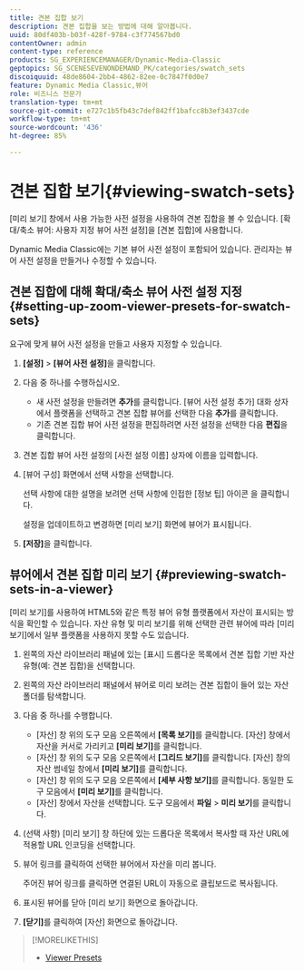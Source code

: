 ```yaml
---
title: 견본 집합 보기
description: 견본 집합을 보는 방법에 대해 알아봅니다.
uuid: 80df403b-b03f-428f-9784-c3f774567bd0
contentOwner: admin
content-type: reference
products: SG_EXPERIENCEMANAGER/Dynamic-Media-Classic
geptopics: SG_SCENESEVENONDEMAND_PK/categories/swatch_sets
discoiquuid: 48de8604-2bb4-4862-82ee-0c7847f0d0e7
feature: Dynamic Media Classic,뷰어
role: 비즈니스 전문가
translation-type: tm+mt
source-git-commit: e727c1b5fb43c7def842ff1bafcc8b3ef3437cde
workflow-type: tm+mt
source-wordcount: '436'
ht-degree: 85%

---
```



# 견본 집합 보기{#viewing-swatch-sets}

[미리 보기] 창에서 사용 가능한 사전 설정을 사용하여 견본 집합을 볼 수 있습니다. [확대/축소 뷰어: 사용자 지정 뷰어 사전 설정]을 [견본 집합]에 사용합니다.

Dynamic Media Classic에는 기본 뷰어 사전 설정이 포함되어 있습니다. 관리자는 뷰어 사전 설정을 만들거나 수정할 수 있습니다.

## 견본 집합에 대해 확대/축소 뷰어 사전 설정 지정 {#setting-up-zoom-viewer-presets-for-swatch-sets}

요구에 맞게 뷰어 사전 설정을 만들고 사용자 지정할 수 있습니다.

1. **[설정]** > **[뷰어 사전 설정]**&#x200B;을 클릭합니다.
1. 다음 중 하나를 수행하십시오.

   * 새 사전 설정을 만들려면 **추가**&#x200B;를 클릭합니다. [뷰어 사전 설정 추가] 대화 상자에서 플랫폼을 선택하고 견본 집합 뷰어를 선택한 다음 **추가**&#x200B;를 클릭합니다.
   * 기존 견본 집합 뷰어 사전 설정을 편집하려면 사전 설정을 선택한 다음 **편집**&#x200B;을 클릭합니다.

1. 견본 집합 뷰어 사전 설정의 [사전 설정 이름] 상자에 이름을 입력합니다.
1. [뷰어 구성] 화면에서 선택 사항을 선택합니다.

   선택 사항에 대한 설명을 보려면 선택 사항에 인접한 [정보 팁] 아이콘 을 클릭합니다.

   설정을 업데이트하고 변경하면 [미리 보기] 화면에 뷰어가 표시됩니다.

1. **[저장]**&#x200B;을 클릭합니다.

## 뷰어에서 견본 집합 미리 보기 {#previewing-swatch-sets-in-a-viewer}

[미리 보기]를 사용하여 HTML5와 같은 특정 뷰어 유형 플랫폼에서 자산이 표시되는 방식을 확인할 수 있습니다. 자산 유형 및 미리 보기를 위해 선택한 관련 뷰어에 따라 [미리 보기]에서 일부 플랫폼을 사용하지 못할 수도 있습니다.

1. 왼쪽의 자산 라이브러리 패널에 있는 [표시] 드롭다운 목록에서 견본 집합 기반 자산 유형(예: 견본 집합)을 선택합니다.
1. 왼쪽의 자산 라이브러리 패널에서 뷰어로 미리 보려는 견본 집합이 들어 있는 자산 폴더를 탐색합니다.
1. 다음 중 하나를 수행합니다.

   * [자산] 창 위의 도구 모음 오른쪽에서 **[목록 보기]**&#x200B;를 클릭합니다. [자산] 창에서 자산을 커서로 가리키고 **[미리 보기]**&#x200B;를 클릭합니다.
   * [자산] 창 위의 도구 모음 오른쪽에서 **[그리드 보기]**&#x200B;를 클릭합니다. [자산] 창의 자산 썸네일 창에서 **[미리 보기]**&#x200B;를 클릭합니다.
   * [자산] 창 위의 도구 모음 오른쪽에서 **[세부 사항 보기]**&#x200B;를 클릭합니다. 동일한 도구 모음에서 **[미리 보기]**&#x200B;를 클릭합니다.
   * [자산] 창에서 자산을 선택합니다. 도구 모음에서 **파일** > **미리 보기**&#x200B;를 클릭합니다.

1. (선택 사항) [미리 보기] 창 하단에 있는 드롭다운 목록에서 복사할 때 자산 URL에 적용할 URL 인코딩을 선택합니다.
1. 뷰어 링크를 클릭하여 선택한 뷰어에서 자산을 미리 봅니다.

   주어진 뷰어 링크를 클릭하면 연결된 URL이 자동으로 클립보드로 복사됩니다.

1. 표시된 뷰어를 닫아 [미리 보기] 화면으로 돌아갑니다.
1. **[닫기]**&#x200B;를 클릭하여 [자산] 화면으로 돌아갑니다.

>[!MORELIKETHIS]
>
>* [Viewer Presets](application-setup.md#viewer_presets)

